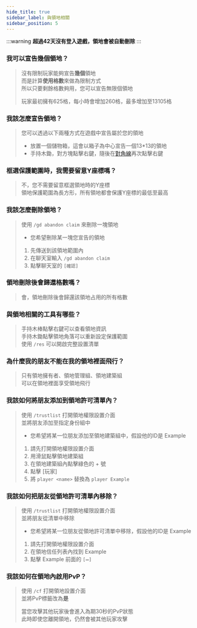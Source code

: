 ```yaml
---
hide_title: true
sidebar_label: 與領地相關
sidebar_position: 5
---
```


:::warning
**超過42天沒有登入遊戲，領地會被自動刪除**
:::

### **我可以宣告幾個領地？**
> 沒有限制玩家能夠宣告**幾個**領地  
> 而是計算**使用格數**來做為限制方式  
> 所以只要剩餘格數夠用，您可以宣告無限個領地
>
> 玩家最初擁有625格，每小時會增加260格，最多增加至13105格

### **我該怎麼宣告領地？**
> 您可以透過以下兩種方式在遊戲中宣告屬於您的領地  
> - 放置一個儲物箱，這會以箱子為中心宣告一個13*13的領地
> - 手持木鋤，對方塊點擊右鍵，隨後在<a href="https://zh.wikipedia.org/zh-tw/%E5%B0%8D%E8%A7%92%E7%B7%9A" target="_blank">對角線</a>再次點擊右鍵

### **框選保護範圍時，我需要留意Y座標嗎？**
> 不，您不需要留意框選領地時的Y座標  
> 領地保護範圍為長方形，所有領地都會保護Y座標的最低至最高

### **我該怎麼刪除領地？**
> 使用 `/gd abandon claim` 來刪除一塊領地
>
> - 您希望刪除某一塊您宣告的領地
> 1. 先傳送到該領地範圍內
> 2. 在聊天室輸入 `/gd abandon claim`
> 3. 點擊聊天室的 `[確認]`

### **領地刪除後會歸還格數嗎？**
> 會，領地刪除後會歸還該領地占用的所有格數

### **與領地相關的工具有哪些？**
> 手持木棒點擊右鍵可以查看領地資訊  
> 手持木鋤點擊領地角落可以重新設定保護範圍  
> 使用 `/res` 可以開啟完整設置清單  

### **為什麼我的朋友不能在我的領地裡面飛行？**
> 只有領地擁有者、領地管理組、領地建築組  
> 可以在領地裡面享受領地飛行

### **我該如何將朋友添加到領地許可清單內？**
> 使用 `/trustlist` 打開領地權限設置介面  
> 並將朋友添加至指定身份組中
>
> - 您希望將某一位朋友添加至領地建築組中，假設他的ID是 Example
> 1. 請先打開領地權限設置介面
> 2. 用滑鼠點擊領地建築組
> 3. 在領地建築組內點擊綠色的 + 號
> 4. 點擊 [玩家]
> 5. 將 `player <name>` 替換為 `player Example`

### **我該如何把朋友從領地許可清單內移除？**
> 使用 `/trustlist` 打開領地權限設置介面  
> 並將朋友從清單中移除
>
> - 您希望將某一位朋友從領地許可清單中移除，假設他的ID是 Example
> 1. 請先打開領地權限設置介面
> 2. 在領地信任列表內找到 Example
> 3. 點擊 Example 前面的 `[➖]`

### **我該如何在領地內啟用PvP？**
> 使用 `/cf` 打開領地設置介面  
> 並將PvP標籤改為**是**
>
> 當您攻擊其他玩家後會進入為期30秒的PvP狀態  
> 此時即使您離開領地，仍然會被其他玩家攻擊